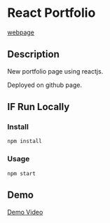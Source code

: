 # React Portfolio

[webpage](https://siyuanhuo.github.io/react-portfolio/)

## Description

New portfolio page using reactjs.

Deployed on github page.

## IF Run Locally

### Install

```
npm install
```

### Usage

```
npm start
```

## Demo

[Demo Video](https://drive.google.com/file/d/1w2_oaW2bc-pBQaPNmTXVL-qYYvJyt9Ho/view)
